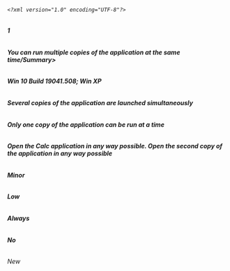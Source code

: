 ###### `<?xml version="1.0" encoding="UTF-8"?>` 

###### **<BugReport>**
  
###### **<Id>1</Id>**
###### **<Summary>You can run multiple copies of the application at the same time/Summary>**
###### **<Description>**
###### **<Title>With the Calc application running, launch another copy of the application in any way possible</Title>**
###### **<Reproduced>Win 10 Build 19041.508; Win XP</Reproduced>**
###### **<ActualResult>Several copies of the application are launched simultaneously</ActualResult>**
###### **<ExpectedResult>Only one copy of the application can be run at a time</ExpectedResult>**
###### **</Description>**
###### **<StepsToReproduce>Open the Calc application in any way possible. Open the second copy of the application in any way possible</StepsToReproduce>**
###### **<Severity>Minor</Severity>**
###### **<Priority>Low</Priority>**
###### **<Reproducibility>Always</Reproducibility>**
###### **<Attachment>No</Attachment>**
###### **<Status>** *New* **</Status>**
###### **</BugReport>**
